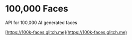 # 100,000 Faces

API for 100,000 AI generated faces

[https://100k-faces.glitch.me](https://100k-faces.glitch.me)
